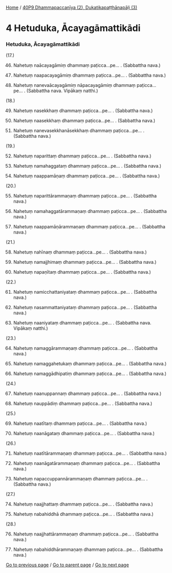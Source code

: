 
[Home](/) / [40P9 Dhammapaccanīya (2), Dukatikapaṭṭhānapāḷi (3)](/tipitaka/40P9.md)

# 4 Hetuduka, Ācayagāmattikādi

### Hetuduka, Ācayagāmattikādi

(17.)

46. Nahetuṃ naācayagāmiṃ dhammaṃ paṭicca…pe… . (Sabbattha nava.)

47. Nahetuṃ naapacayagāmiṃ dhammaṃ paṭicca…pe… . (Sabbattha nava.)

48. Nahetuṃ nanevaācayagāmiṃ nāpacayagāmiṃ dhammaṃ paṭicca…pe… . (Sabbattha nava. Vipākaṃ natthi.)

(18.)

49. Nahetuṃ nasekkhaṃ dhammaṃ paṭicca…pe… . (Sabbattha nava.)

50. Nahetuṃ naasekkhaṃ dhammaṃ paṭicca…pe… . (Sabbattha nava.)

51. Nahetuṃ nanevasekkhanāsekkhaṃ dhammaṃ paṭicca…pe… . (Sabbattha nava.)

(19.)

52. Nahetuṃ naparittaṃ dhammaṃ paṭicca…pe… . (Sabbattha nava.)

53. Nahetuṃ namahaggataṃ dhammaṃ paṭicca…pe… . (Sabbattha nava.)

54. Nahetuṃ naappamāṇaṃ dhammaṃ paṭicca…pe… . (Sabbattha nava.)

(20.)

55. Nahetuṃ naparittārammaṇaṃ dhammaṃ paṭicca…pe… . (Sabbattha nava.)

56. Nahetuṃ namahaggatārammaṇaṃ dhammaṃ paṭicca…pe… . (Sabbattha nava.)

57. Nahetuṃ naappamāṇārammaṇaṃ dhammaṃ paṭicca…pe… . (Sabbattha nava.)

(21.)

58. Nahetuṃ nahīnaṃ dhammaṃ paṭicca…pe… . (Sabbattha nava.)

59. Nahetuṃ namajjhimaṃ dhammaṃ paṭicca…pe… . (Sabbattha nava.)

60. Nahetuṃ napaṇītaṃ dhammaṃ paṭicca…pe… . (Sabbattha nava.)

(22.)

61. Nahetuṃ namicchattaniyataṃ dhammaṃ paṭicca…pe… . (Sabbattha nava.)

62. Nahetuṃ nasammattaniyataṃ dhammaṃ paṭicca…pe… . (Sabbattha nava.)

63. Nahetuṃ naaniyataṃ dhammaṃ paṭicca…pe… . (Sabbattha nava. Vipākaṃ natthi.)

(23.)

64. Nahetuṃ namaggārammaṇaṃ dhammaṃ paṭicca…pe… . (Sabbattha nava.)

65. Nahetuṃ namaggahetukaṃ dhammaṃ paṭicca…pe… . (Sabbattha nava.)

66. Nahetuṃ namaggādhipatiṃ dhammaṃ paṭicca…pe… . (Sabbattha nava.)

(24.)

67. Nahetuṃ naanuppannaṃ dhammaṃ paṭicca…pe… . (Sabbattha nava.)

68. Nahetuṃ nauppādiṃ dhammaṃ paṭicca…pe… . (Sabbattha nava.)

(25.)

69. Nahetuṃ naatītaṃ dhammaṃ paṭicca…pe… . (Sabbattha nava.)

70. Nahetuṃ naanāgataṃ dhammaṃ paṭicca…pe… . (Sabbattha nava.)

(26.)

71. Nahetuṃ naatītārammaṇaṃ dhammaṃ paṭicca…pe… . (Sabbattha nava.)

72. Nahetuṃ naanāgatārammaṇaṃ dhammaṃ paṭicca…pe… . (Sabbattha nava.)

73. Nahetuṃ napaccuppannārammaṇaṃ dhammaṃ paṭicca…pe… . (Sabbattha nava.)

(27.)

74. Nahetuṃ naajjhattaṃ dhammaṃ paṭicca…pe… . (Sabbattha nava.)

75. Nahetuṃ nabahiddhā dhammaṃ paṭicca…pe… . (Sabbattha nava.)

(28.)

76. Nahetuṃ naajjhattārammaṇaṃ dhammaṃ paṭicca…pe… . (Sabbattha nava.)

77. Nahetuṃ nabahiddhārammaṇaṃ dhammaṃ paṭicca…pe… . (Sabbattha nava.)

[Go to previous page](/tipitaka/40P9/3.md) / [Go to parent page](/tipitaka/40P9/0.md) / [Go to next page](/tipitaka/40P9/5.md)


